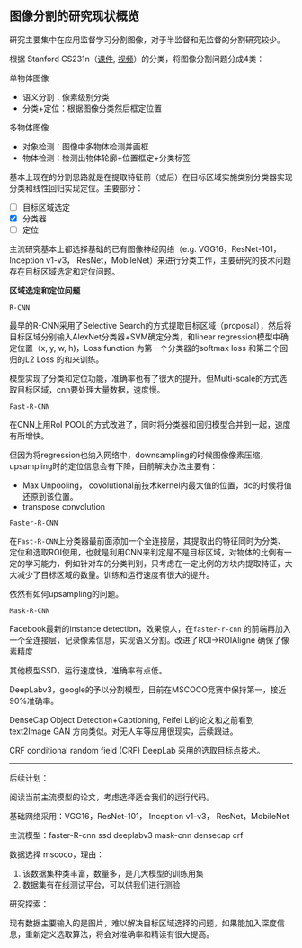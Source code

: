 ## 图像分割的研究现状概览

研究主要集中在应用监督学习分割图像，对于半监督和无监督的分割研究较少。

根据 Stanford CS231n（[课件](http://cs231n.stanford.edu/slides/2017/cs231n_2017_lecture12.pdf), [视频](https://www.youtube.com/watch?v=6wcs6szJWMY)）的分类，将图像分割问题分成4类：

单物体图像

- 语义分割：像素级别分类
- 分类+定位：根据图像分类然后框定位置

多物体图像

- 对象检测：图像中多物体检测并画框
- 物体检测：检测出物体轮廓+位置框定+分类标签

基本上现在的分割思路就是在提取特征前（或后）在目标区域实施类别分类器实现分类和线性回归实现定位。主要部分：

- [ ] 目标区域选定
- [x] 分类器
- [ ] 定位

主流研究基本上都选择基础的已有图像神经网络（e.g. VGG16，ResNet-101， Inception v1-v3， ResNet，MobileNet）来进行分类工作，主要研究的技术问题存在目标区域选定和定位问题。

**区域选定和定位问题**

`R-CNN`

最早的R-CNN采用了Selective Search的方式提取目标区域（proposal），然后将目标区域分别输入AlexNet分类器+SVM确定分类，和linear regression模型中确定位置（x, y, w, h)，Loss function 为第一个分类器的softmax loss 和第二个回归的L2 Loss 的和来训练。

模型实现了分类和定位功能，准确率也有了很大的提升。但Multi-scale的方式选取目标区域，cnn要处理大量数据，速度慢。

`Fast-R-CNN`

在CNN上用RoI POOL的方式改进了，同时将分类器和回归模型合并到一起，速度有所增快。

但因为将regression也纳入网络中，downsampling的时候图像像素压缩，upsampling时的定位信息会有下降，目前解决办法主要有：

- Max Unpooling， covolutional前技术kernel内最大值的位置，dc的时候将值还原到该位置。
- transpose convolution


`Faster-R-CNN`

在`Fast-R-CNN`上分类器最前面添加一个全连接层，其提取出的特征同时为分类、定位和选取ROI使用，也就是利用CNN来判定是不是目标区域，对物体的比例有一定的学习能力，例如针对车的分类判别，只考虑在一定比例的方块内提取特征，大大减少了目标区域的数量。训练和运行速度有很大的提升。

依然有如何upsampling的问题。

`Mask-R-CNN`

Facebook最新的instance detection，效果惊人，在`faster-r-cnn` 的前端再加入一个全连接层，记录像素信息，实现语义分割。改进了ROI->ROIAligne 确保了像素精度

其他模型SSD，运行速度快，准确率有点低。

DeepLabv3，google的予以分割模型，目前在MSCOCO竞赛中保持第一，接近90%准确率。

DenseCap Object Detection+Captioning, Feifei Li的论文和之前看到text2Image GAN 方向类似。对无人车等应用很现实，后续跟进。

CRF conditional random field (CRF) DeepLab 采用的选取目标点技术。

---

后续计划：

阅读当前主流模型的论文，考虑选择适合我们的运行代码。

基础网络采用：VGG16，ResNet-101， Inception v1-v3， ResNet，MobileNet

主流模型：faster-R-cnn ssd deeplabv3 mask-cnn densecap crf

数据选择 mscoco，理由：

1. 该数据集种类丰富，数量多，是几大模型的训练用集
2. 数据集有在线测试平台，可以供我们进行测验

研究探索：

现有数据主要输入的是图片，难以解决目标区域选择的问题，如果能加入深度信息，重新定义选取算法，将会对准确率和精读有很大提高。











